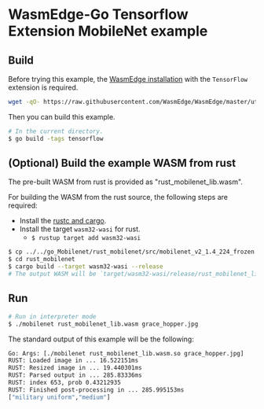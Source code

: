 # WasmEdge-Go Tensorflow Extension MobileNet example

## Build

Before trying this example, the [WasmEdge installation](https://github.com/WasmEdge/WasmEdge/blob/master/docs/install.md) with the `TensorFlow` extension is required.

```bash
wget -qO- https://raw.githubusercontent.com/WasmEdge/WasmEdge/master/utils/install.sh | bash -s -- -e tf -v 0.9.0
```

Then you can build this example.

```bash
# In the current directory.
$ go build -tags tensorflow
```

## (Optional) Build the example WASM from rust

The pre-built WASM from rust is provided as "rust_mobilenet_lib.wasm".

For building the WASM from the rust source, the following steps are required:

* Install the [rustc and cargo](https://www.rust-lang.org/tools/install).
* Install the target `wasm32-wasi` for rust.
  * `$ rustup target add wasm32-wasi`

```bash
$ cp ../../go_Mobilenet/rust_mobilenet/src/mobilenet_v2_1.4_224_frozen.pb ./rust_mobilenet/src
$ cd rust_mobilenet
$ cargo build --target wasm32-wasi --release
# The output WASM will be `target/wasm32-wasi/release/rust_mobilenet_lib.wasm`.
```

## Run

```bash
# Run in interpreter mode
$ ./mobilenet rust_mobilenet_lib.wasm grace_hopper.jpg
```

The standard output of this example will be the following:

```bash
Go: Args: [./mobilenet rust_mobilenet_lib.wasm.so grace_hopper.jpg]
RUST: Loaded image in ... 16.522151ms
RUST: Resized image in ... 19.440301ms
RUST: Parsed output in ... 285.83336ms
RUST: index 653, prob 0.43212935
RUST: Finished post-processing in ... 285.995153ms
["military uniform","medium"]
```

